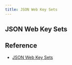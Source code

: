 ```yaml
---
title: JSON Web Key Sets
---
```


## JSON Web Key Sets


## Reference
- [JSON Web Key Sets](https://auth0.com/docs/security/tokens/json-web-tokens/json-web-key-sets)

